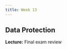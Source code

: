 ```yaml
---
title: Week 13
---
```


## Data Protection

**Lecture:** Final exam review
<!-- 
**Lab:** Working through homework and quiz solutions -->
